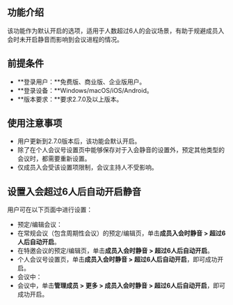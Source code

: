 ## 功能介绍
该功能作为默认开启的选项，适用于人数超过6人的会议场景，有助于规避成员入会时未开启静音而影响到会议进程的情况。

## 前提条件
- **登录用户：**免费版、商业版、企业版用户。
- **登录设备：**Windows/macOS/iOS/Android。
- **版本要求：**要求2.7.0及以上版本。
 
## 使用注意事项
- 用户更新到2.7.0版本后，该功能会默认开启。
- 除了在个人会议号设置页中能够保存对于入会静音的设置外，预定其他类型的会议时，都需要重新设置。
- 仅成员入会受该设置项限制，会议主持人不受影响。

## 设置入会超过6人后自动开启静音
用户可在以下页面中进行设置：
- 预定/编辑会议：
 - 在常规会议（包含周期性会议）的预定/编辑页，单击**成员入会时静音 > 超过6人后自动开启**。
 - 在特邀会议的预定/编辑页，单击**成员入会时静音 > 超过6人后自动开启**。
 - 个人会议号设置页，单击**成员入会时静音 > 超过6人后自动开启**，即可成功开启。
- 会议中：
 - 会议中，单击**管理成员 > 更多 > 成员入会时静音 > 超过6人后自动开启**，即可成功开启。
 
